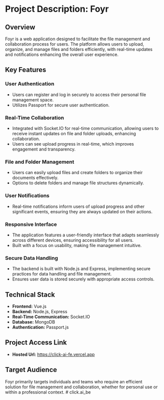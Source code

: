 # Project Description: Foyr

## Overview
Foyr is a web application designed to facilitate the file management and collaboration process for users. The platform allows users to upload, organize, and manage files and folders efficiently, with real-time updates and notifications enhancing the overall user experience.

## Key Features

### User Authentication
- Users can register and log in securely to access their personal file management space.
- Utilizes Passport for secure user authentication.

### Real-Time Collaboration
- Integrated with Socket.IO for real-time communication, allowing users to receive instant updates on file and folder uploads, enhancing collaboration.
- Users can see upload progress in real-time, which improves engagement and transparency.

### File and Folder Management
- Users can easily upload files and create folders to organize their documents effectively.
- Options to delete folders and manage file structures dynamically.

### User Notifications
- Real-time notifications inform users of upload progress and other significant events, ensuring they are always updated on their actions.

### Responsive Interface
- The application features a user-friendly interface that adapts seamlessly across different devices, ensuring accessibility for all users.
- Built with a focus on usability, making file management intuitive.

### Secure Data Handling
- The backend is built with Node.js and Express, implementing secure practices for data handling and file management.
- Ensures user data is stored securely with appropriate access controls.

## Technical Stack
- **Frontend:** Vue.js
- **Backend:** Node.js, Express
- **Real-Time Communication:** Socket.IO
- **Database:** MongoDB
- **Authentication:** Passport.js

## Project Access Link
- **Hosted Url:**  https://click-ai-fe.vercel.app

## Target Audience
Foyr primarily targets individuals and teams who require an efficient solution for file management and collaboration, whether for personal use or within a professional context.
#   c l i c k . a i _ b e  
 
